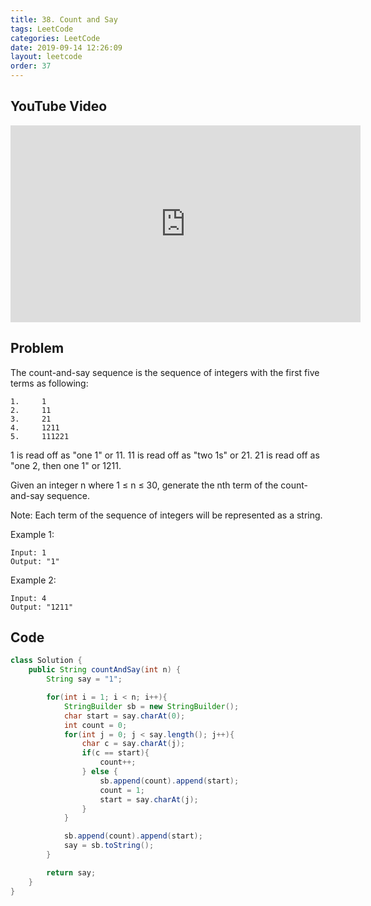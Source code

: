 ```yaml
---
title: 38. Count and Say
tags: LeetCode
categories: LeetCode
date: 2019-09-14 12:26:09
layout: leetcode
order: 37
---
```


## YouTube Video

<iframe width="560" height="315" src="https://www.youtube.com/embed/0EGzSHEbXrQ" frameborder="0" allow="accelerometer; autoplay; encrypted-media; gyroscope; picture-in-picture" allowfullscreen></iframe>

## Problem

The count-and-say sequence is the sequence of integers with the first five terms as following:

```
1.     1
2.     11
3.     21
4.     1211
5.     111221
```

1 is read off as "one 1" or 11.
11 is read off as "two 1s" or 21.
21 is read off as "one 2, then one 1" or 1211.

Given an integer n where 1 ≤ n ≤ 30, generate the nth term of the count-and-say sequence.

Note: Each term of the sequence of integers will be represented as a string.

Example 1:

```
Input: 1
Output: "1"
```

Example 2:

```
Input: 4
Output: "1211"
```

## Code

```java
class Solution {
    public String countAndSay(int n) {
        String say = "1";

        for(int i = 1; i < n; i++){
            StringBuilder sb = new StringBuilder();
            char start = say.charAt(0);
            int count = 0;
            for(int j = 0; j < say.length(); j++){
                char c = say.charAt(j);
                if(c == start){
                    count++;
                } else {
                    sb.append(count).append(start);
                    count = 1;
                    start = say.charAt(j);
                }
            }

            sb.append(count).append(start);
            say = sb.toString();
        }

        return say;
    }
}
```
